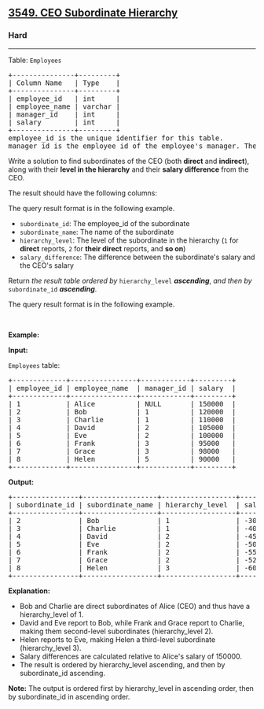 <h2><a href="https://leetcode.com/problems/ceo-subordinate-hierarchy">3549. CEO Subordinate Hierarchy</a></h2><h3>Hard</h3><hr><p>Table: <code>Employees</code></p>

<pre>
+---------------+---------+
| Column Name   | Type    |
+---------------+---------+
| employee_id   | int     |
| employee_name | varchar |
| manager_id    | int     |
| salary        | int     |
+---------------+---------+
employee_id is the unique identifier for this table.
manager_id is the employee_id of the employee&#39;s manager. The CEO has a NULL manager_id.
</pre>

<p>Write a solution to find subordinates of the CEO (both <strong>direct</strong> and <strong>indirect</strong>), along with their <strong>level in the hierarchy</strong> and their <strong>salary difference</strong> from the CEO.</p>

<p>The result should have the following columns:</p>

<p>The query result format is in the following example.</p>

<ul>
	<li><code>subordinate_id</code>: The employee_id of the subordinate</li>
	<li><code>subordinate_name</code>: The name of the subordinate</li>
	<li><code>hierarchy_level</code>: The level of the subordinate in the hierarchy (<code>1</code> for <strong>direct</strong> reports, <code>2</code> for <strong>their direct</strong> reports, and <strong>so on</strong>)</li>
	<li><code>salary_difference</code>: The difference between the subordinate&#39;s salary and the CEO&#39;s salary</li>
</ul>

<p>Return <em>the result table ordered by</em> <code>hierarchy_level</code> <em><strong>ascending</strong></em>, <em>and then by</em> <code>subordinate_id</code> <em><strong>ascending</strong></em>.</p>

<p>The query result format is in the following example.</p>

<p>&nbsp;</p>
<p><strong class="example">Example:</strong></p>

<div class="example-block">
<p><strong>Input:</strong></p>

<p><code>Employees</code> table:</p>

<pre class="example-io">
+-------------+----------------+------------+---------+
| employee_id | employee_name  | manager_id | salary  |
+-------------+----------------+------------+---------+
| 1           | Alice          | NULL       | 150000  |
| 2           | Bob            | 1          | 120000  |
| 3           | Charlie        | 1          | 110000  |
| 4           | David          | 2          | 105000  |
| 5           | Eve            | 2          | 100000  |
| 6           | Frank          | 3          | 95000   |
| 7           | Grace          | 3          | 98000   |
| 8           | Helen          | 5          | 90000   |
+-------------+----------------+------------+---------+
</pre>

<p><strong>Output:</strong></p>

<pre class="example-io">
+----------------+------------------+------------------+-------------------+
| subordinate_id | subordinate_name | hierarchy_level  | salary_difference |
+----------------+------------------+------------------+-------------------+
| 2              | Bob              | 1                | -30000            |
| 3              | Charlie          | 1                | -40000            |
| 4              | David            | 2                | -45000            |
| 5              | Eve              | 2                | -50000            |
| 6              | Frank            | 2                | -55000            |
| 7              | Grace            | 2                | -52000            |
| 8              | Helen            | 3                | -60000            |
+----------------+------------------+------------------+-------------------+
</pre>

<p><strong>Explanation:</strong></p>

<ul>
	<li>Bob and Charlie are direct subordinates of Alice (CEO) and thus have a hierarchy_level of 1.</li>
	<li>David and Eve report to Bob, while Frank and Grace report to Charlie, making them second-level subordinates (hierarchy_level 2).</li>
	<li>Helen reports to Eve, making Helen a third-level subordinate (hierarchy_level 3).</li>
	<li>Salary differences are calculated relative to Alice&#39;s salary of 150000.</li>
	<li>The result is ordered by hierarchy_level ascending, and then by subordinate_id ascending.</li>
</ul>

<p><strong>Note:</strong> The output is ordered first by hierarchy_level in ascending order, then by subordinate_id in ascending order.</p>
</div>
